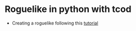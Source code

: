 # Roguelike in python with tcod

- Creating a roguelike following this [tutorial](https://rogueliketutorials.com/tutorials/tcod/v2)